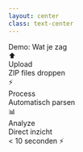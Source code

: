 ```yaml
---
layout: center
class: text-center
---
```


<div class="text-5xl font-bold mb-12">
Demo: Wat je zag
</div>

<div class="grid grid-cols-3 gap-8 max-w-5xl mx-auto text-left">
  <div>
    <div class="text-4xl mb-4">⬆️</div>
    <div class="text-xl font-bold mb-2">Upload</div>
    <div class="text-sm opacity-75">ZIP files droppen</div>
  </div>
  
  <div>
    <div class="text-4xl mb-4">⚡</div>
    <div class="text-xl font-bold mb-2">Process</div>
    <div class="text-sm opacity-75">Automatisch parsen</div>
  </div>
  
  <div>
    <div class="text-4xl mb-4">📊</div>
    <div class="text-xl font-bold mb-2">Analyze</div>
    <div class="text-sm opacity-75">Direct inzicht</div>
  </div>
</div>

<v-click>

<div class="text-3xl mt-12 font-bold">
< 10 seconden ⚡
</div>

</v-click>

<!--
📝 RECAP DEMO
Wat hebben we laten zien
Benadruk snelheid
-->
